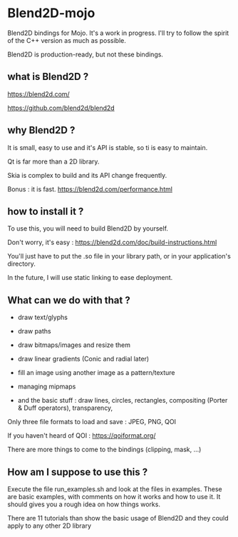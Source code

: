 # Blend2D-mojo

Blend2D bindings for Mojo. It's a work in progress.
I'll try to follow the spirit of the C++ version as much as possible.

Blend2D is production-ready, but not these bindings.

## what is Blend2D ?

https://blend2d.com/

https://github.com/blend2d/blend2d

## why Blend2D ?
It is small, easy to use and it's API is stable, so ti is easy to maintain.

Qt is far more than a 2D library.

Skia is complex to build and its API change frequently.

Bonus : it is fast.
https://blend2d.com/performance.html

## how to install it ?
To use this, you will need to build Blend2D by yourself.

Don't worry, it's easy :
https://blend2d.com/doc/build-instructions.html

You'll just have to put the .so file in your library path, or in your application's directory.

In the future, I will use static linking to ease deployment.

## What can we do with that ?

- draw text/glyphs

- draw paths

- draw bitmaps/images and resize them
  
- draw linear gradients (Conic and radial later)

- fill an image using another image as a pattern/texture

- managing mipmaps

- and the basic stuff : draw lines, circles, rectangles, compositing (Porter & Duff operators), transparency, 

Only three file formats to load and save : JPEG, PNG, QOI

If you haven't heard of QOI : https://qoiformat.org/

There are more things to come to the bindings (clipping, mask, ...)

## How am I suppose to use this ?

Execute the file run_examples.sh and look at the files in examples.
These are basic examples, with comments on how it works and how to use it.
It should gives you a rough idea on how things works.

There are 11 tutorials than show the basic usage of Blend2D and they could apply to any other 2D library

